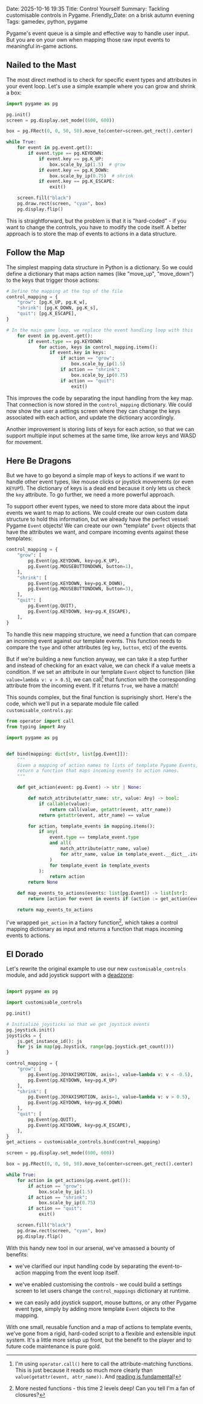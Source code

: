Date: 2025-10-16 19:35
Title: Control Yourself
Summary: Tackling customisable controls in Pygame.
Friendly_Date: on a brisk autumn evening
Tags: gamedev, python, pygame


Pygame's event queue is a simple and effective way to handle user input.  But
you are on your own when mapping those raw input events to meaningful in-game
actions.

## Nailed to the Mast

The most direct method is to check for specific event types and attributes in
your event loop. Let's use a simple example where you can grow and shrink a box:

```python
import pygame as pg

pg.init()
screen = pg.display.set_mode((600, 600))

box = pg.FRect(0, 0, 50, 50).move_to(center=screen.get_rect().center)

while True:
    for event in pg.event.get():
        if event.type == pg.KEYDOWN:
            if event.key == pg.K_UP:
                box.scale_by_ip(1.5)  # grow
            if event.key == pg.K_DOWN:
                box.scale_by_ip(0.75)  # shrink
            if event.key == pg.K_ESCAPE:
                exit()

    screen.fill("black")
    pg.draw.rect(screen, "cyan", box)
    pg.display.flip()
```

This is straightforward, but the problem is that it is "hard-coded" - if you
want to change the controls, you have to modify the code itself. A better
approach is to store the map of events to actions in a data structure.

## Follow the Map

The simplest mapping data structure in Python is a dictionary. So we could
define a dictionary that maps action names (like "move_up", "move_down") to the
keys that trigger those actions:

```python
# Define the mapping at the top of the file
control_mapping = {
    "grow": [pg.K_UP, pg.K_w],
    "shrink": [pg.K_DOWN, pg.K_s],
    "quit": [pg.K_ESCAPE],
}

# In the main game loop, we replace the event handling loop with this
    for event in pg.event.get():
        if event.type == pg.KEYDOWN:
            for action, keys in control_mapping.items():
                if event.key in keys:
                    if action == "grow":
                        box.scale_by_ip(1.5)
                    if action == "shrink":
                        box.scale_by_ip(0.75)
                    if action == "quit":
                        exit()
```

This improves the code by separating the input handling from the key map.  That
connection is now stored in the `control_mapping` dictionary. We could now show
the user a settings screen where they can change the keys associated with each
action, and update the dictionary accordingly.

Another improvement is storing lists of keys for each action, so that we
can support multiple input schemes at the same time, like arrow keys and WASD
for movement.

## Here Be Dragons

But we have to go beyond a simple map of keys to actions if we want to handle
other event types, like mouse clicks or joystick movements (or even `KEYUP`!).
The dictionary of keys is a dead end because it only lets us check the `key`
attribute. To go further, we need a more powerful approach.

To support other event types, we need to store more data about the input
events we want to map to actions. We could create our own custom data structure
to hold this information, but we already have the perfect vessel: Pygame
`Event` objects! We can create our own "template" `Event` objects that have the
attributes we want, and compare incoming events against these templates:

```python
control_mapping = {
    "grow": [
        pg.Event(pg.KEYDOWN, key=pg.K_UP),
        pg.Event(pg.MOUSEBUTTONDOWN, button=1),
    ],
    "shrink": [
        pg.Event(pg.KEYDOWN, key=pg.K_DOWN),
        pg.Event(pg.MOUSEBUTTONDOWN, button=3),
    ],
    "quit": [
        pg.Event(pg.QUIT),
        pg.Event(pg.KEYDOWN, key=pg.K_ESCAPE),
    ],
}
```

To handle this new mapping structure, we need a function that can compare an
incoming event against our template events. This function needs to compare the
`type` and other attributes (eg `key`, `button`, etc) of the events.

But if we're building a new function anyway, we can take it a step further and
instead of checking for an exact value, we can check if a value meets a
condition. If we set an attribute in our template `Event` object to function
(like `value=lambda v: v > 0.5`), we can call[^1] that function with the
corresponding attribute from the incoming event.  If it returns `True`, we have
a match!

This sounds complex, but the final function is suprisingly short. Here's the
code, which we'll put in a separate module file called
`customisable_controls.py`:

```python
from operator import call
from typing import Any

import pygame as pg


def bind(mapping: dict[str, list[pg.Event]]):
    """
    Given a mapping of action names to lists of template Pygame Events,
    return a function that maps incoming events to action names.
    """

    def get_action(event: pg.Event) -> str | None:

        def match_attribute(attr_name: str, value: Any) -> bool:
            if callable(value):
                return call(value, getattr(event, attr_name))
            return getattr(event, attr_name) == value

        for action, template_events in mapping.items():
            if any(
                event.type == template_event.type
                and all(
                    match_attribute(attr_name, value)
                    for attr_name, value in template_event.__dict__.items()
                )
                for template_event in template_events
            ):
                return action
        return None

    def map_events_to_actions(events: list[pg.Event]) -> list[str]:
        return [action for event in events if (action := get_action(event))]

    return map_events_to_actions
```

I've wrapped `get_action` in a factory function[^2], which takes a control
mapping dictionary as input and returns a function that maps incoming events to
actions.


## El Dorado

Let's rewrite the original example to use our new `customisable_controls`
module, and add joystick support with a [deadzone][1]:
```python

import pygame as pg

import customisable_controls

pg.init()

# Initialize joysticks so that we get joystick events
pg.joystick.init()
joysticks = {
    js.get_instance_id(): js
    for js in map(pg.Joystick, range(pg.joystick.get_count()))
}

control_mapping = {
    "grow": [
        pg.Event(pg.JOYAXISMOTION, axis=1, value=lambda v: v < -0.5),
        pg.Event(pg.KEYDOWN, key=pg.K_UP)
    ],
    "shrink": [
        pg.Event(pg.JOYAXISMOTION, axis=1, value=lambda v: v > 0.5),
        pg.Event(pg.KEYDOWN, key=pg.K_DOWN)
    ],
    "quit": [
        pg.Event(pg.QUIT),
        pg.Event(pg.KEYDOWN, key=pg.K_ESCAPE),
    ],
}
get_actions = customisable_controls.bind(control_mapping)

screen = pg.display.set_mode((600, 600))

box = pg.FRect(0, 0, 50, 50).move_to(center=screen.get_rect().center)

while True:
    for action in get_actions(pg.event.get()):
        if action == "grow":
            box.scale_by_ip(1.5)
        if action == "shrink":
            box.scale_by_ip(0.75)
        if action == "quit":
            exit()

    screen.fill("black")
    pg.draw.rect(screen, "cyan", box)
    pg.display.flip()
```

With this handy new tool in our arsenal, we've amassed a bounty of benefits:

 - we've clarified our input handling code by separating the event-to-action
   mapping from the event loop itself.

 - we've enabled customising the controls - we could build a settings screen to let
   users change the `control_mappings` dictionary at runtime.

 - we can easily add joystick support, mouse buttons, or any other Pygame event type,
   simply by adding more template `Event` objects to the mapping.

With one small, reusable function and a map of actions to template events, we've
gone from a rigid, hard-coded script to a flexible and extensible input system.
It's a little more setup up front, but the benefit to the player and to future
code maintenance is pure gold.

[1]: https://thegamingsetup.com/what-is-controller-deadzone

[^1]: I'm using `operator.call()` here to call the attribute-matching functions. This
    is just because it reads so much more clearly than `value(getattr(event,
    attr_name))`. And [reading is fundamental](https://youtu.be/ZH5wM7tfiiU?si=ZcD3qz9oErgBj-9w)!

[^2]: More nested functions - this time 2 levels deep! Can you tell I'm
    a fan of closures?

